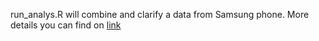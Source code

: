 run_analys.R will combine and clarify a data from Samsung phone. More details you can find on [link](http://archive.ics.uci.edu/ml/datasets/Human+Activity+Recognition+Using+Smartphones)
